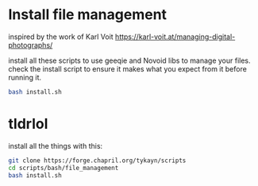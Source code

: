 # Install file management

inspired by the work of Karl Voit
https://karl-voit.at/managing-digital-photographs/

install all these scripts to use geeqie and Novoid libs to manage your files.
check the install script to ensure it makes what you expect from it before running it.
``` bash
bash install.sh
```
# tldrlol
install all the things with this:
``` bash
git clone https://forge.chapril.org/tykayn/scripts
cd scripts/bash/file_management
bash install.sh
```
